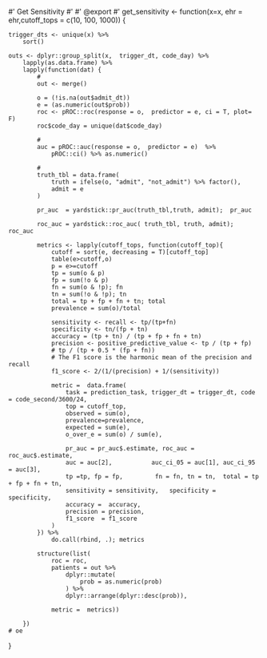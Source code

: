 #' Get Sensitivity
#'
#' @export
#'
get_sensitivity <- function(x=x, ehr = ehr,cutoff_tops = c(10, 100, 1000)) {

    trigger_dts <- unique(x) %>%
        sort()

    outs <- dplyr::group_split(x,  trigger_dt, code_day) %>%
        lapply(as.data.frame) %>%
        lapply(function(dat) {
            #
            out <- merge()

            o = (!is.na(out$admit_dt))
            e = (as.numeric(out$prob))
            roc <- pROC::roc(response = o,  predictor = e, ci = T, plot= F)
            roc$code_day = unique(dat$code_day)

            #
            auc = pROC::auc(response = o,  predictor = e)  %>%
                pROC::ci() %>% as.numeric()

            #
            truth_tbl = data.frame(
                truth = ifelse(o, "admit", "not_admit") %>% factor(),
                admit = e
            )
            
            pr_auc  = yardstick::pr_auc(truth_tbl,truth, admit);  pr_auc

            roc_auc = yardstick::roc_auc( truth_tbl, truth, admit); roc_auc
   
            metrics <- lapply(cutoff_tops, function(cutoff_top){
                cutoff = sort(e, decreasing = T)[cutoff_top]
                table(e>cutoff,o)
                p = e>=cutoff
                tp = sum(o & p)
                fp = sum(!o & p)
                fn = sum(o & !p); fn
                tn = sum(!o & !p); tn
                total = tp + fp + fn + tn; total
                prevalence = sum(o)/total

                sensitivity <- recall <- tp/(tp+fn)
                specificity <- tn/(fp + tn)
                accuracy = (tp + tn) / (tp + fp + fn + tn)
                precision <- positive_predictive_value <- tp / (tp + fp)
                # tp / (tp + 0.5 * (fp + fn))
                # The F1 score is the harmonic mean of the precision and recall
                f1_score <- 2/(1/(precision) + 1/(sensitivity))

                metric =  data.frame(
                    task = prediction_task, trigger_dt = trigger_dt, code = code_second/3600/24,
                    top = cutoff_top,
                    observed = sum(o),     
                    prevalence=prevalence,      
                    expected = sum(e),   
                    o_over_e = sum(o) / sum(e),
                    
                    pr_auc = pr_auc$.estimate, roc_auc = roc_auc$.estimate,
                    auc = auc[2],           auc_ci_05 = auc[1], auc_ci_95 = auc[3],
                    tp =tp, fp = fp,         fn = fn, tn = tn,  total = tp + fp + fn + tn,
                    sensitivity = sensitivity,   specificity = specificity,
                    accuracy =  accuracy,
                    precision = precision,
                    f1_score  = f1_score
                )
            }) %>%
                do.call(rbind, .); metrics

            structure(list(
                roc = roc,
                patients = out %>%
                    dplyr::mutate(
                        prob = as.numeric(prob)
                    ) %>%
                    dplyr::arrange(dplyr::desc(prob)),

                metric =  metrics))

        })
    # oe
}
